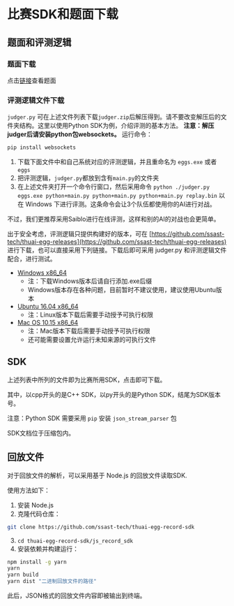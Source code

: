 # 比赛SDK和题面下载

## 题面和评测逻辑

### 题面下载

点击[链接](https://cdn.jsdelivr.net/gh/ssast-tech/thuai-egg-releases@d51d1b8a/statements.pdf)查看题面

### 评测逻辑文件下载

`judger.py` 可在上述文件列表下载`judger.zip`后解压得到。请不要改变解压后的文件夹结构。这里以使用Python SDK为例，介绍评测的基本方法。
**注意：解压judger后请安装python包websockets。**
运行命令：
```bash
pip install websockets
```

1. 下载下面文件中和自己系统对应的评测逻辑，并且重命名为 `eggs.exe` 或者 `eggs`
2. 把评测逻辑，`judger.py`都放到含有`main.py`的文件夹
3. 在上述文件夹打开一个命令行窗口，然后采用命令 `python ./judger.py eggs.exe python+main.py python+main.py python+main.py replay.bin` 以在 Windows 下进行评测。这条命令会让3个队伍都使用你的AI进行对战。

不过，我们更推荐采用Saiblo进行在线评测，这样和别的AI的对战也会更简单。

出于安全考虑，评测逻辑只提供构建好的版本，可在 [https://github.com/ssast-tech/thuai-egg-releases](https://github.com/ssast-tech/thuai-egg-releases) 进行下载，也可以直接采用下列链接。下载后即可采用 judger.py 和评测逻辑文件配合，进行测试。

- [Windows x86_64](https://cdn.jsdelivr.net/gh/ssast-tech/thuai-egg-releases@d51d1b8a/eggs-windows-x86_64)
    - 注：下载Windows版本后请自行添加.exe后缀
    - Windows版本存在各种问题，目前暂时不建议使用，建议使用Ubuntu版本
- [Ubuntu 16.04 x86_64](https://cdn.jsdelivr.net/gh/ssast-tech/thuai-egg-releases@d51d1b8a/eggs-ubuntu-16.04-x86_64)
    - 注：Linux版本下载后需要手动授予可执行权限
- [Mac OS 10.15 x86_64](https://cdn.jsdelivr.net/gh/ssast-tech/thuai-egg-releases@d51d1b8a/eggs-macos-10.15-x86_64)
    - 注：Mac版本下载后需要手动授予可执行权限
    - 还可能需要设置允许运行未知来源的可执行文件

## SDK

上述列表中所列的文件即为比赛所用SDK，点击即可下载。

其中，以cpp开头的是C++ SDK，以py开头的是Python SDK，结尾为SDK版本号。

注意：Python SDK 需要采用 `pip` 安装 `json_stream_parser` 包

SDK文档位于压缩包内。

## 回放文件

对于回放文件的解析，可以采用基于 Node.js 的回放文件读取SDK.

使用方法如下：

1. 安装 Node.js
2. 克隆代码仓库：
```bash
git clone https://github.com/ssast-tech/thuai-egg-record-sdk
```
3. `cd thuai-egg-record-sdk/js_record_sdk`
4. 安装依赖并构建运行：
```bash
npm install -g yarn
yarn
yarn build
yarn dist "二进制回放文件的路径"
```
此后，JSON格式的回放文件内容即被输出到终端。
